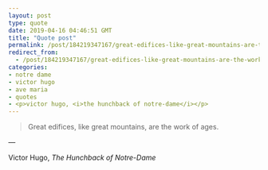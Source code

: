 ```yaml
---
layout: post
type: quote
date: 2019-04-16 04:46:51 GMT
title: "Quote post"
permalink: /post/184219347167/great-edifices-like-great-mountains-are-the-work
redirect_from: 
  - /post/184219347167/great-edifices-like-great-mountains-are-the-work
categories:
- notre dame
- victor hugo
- ave maria
- quotes
- <p>victor hugo, <i>the hunchback of notre-dame</i></p>
---
```

<blockquote>Great edifices, like great mountains, are the work of ages.</blockquote>

 — <p>Victor Hugo, <i>The Hunchback of Notre-Dame</i></p>